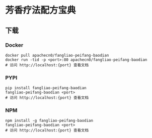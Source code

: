 # 芳香疗法配方宝典

## 下载

### Docker

```
docker pull apachecn0/fangliao-peifang-baodian
docker run -tid -p <port>:80 apachecn0/fangliao-peifang-baodian
# 访问 http://localhost:{port} 查看文档
```

### PYPI

```
pip install fangliao-peifang-baodian
fangliao-peifang-baodian <port>
# 访问 http://localhost:{port} 查看文档
```

### NPM

```
npm install -g fangliao-peifang-baodian
fangliao-peifang-baodian <port>
# 访问 http://localhost:{port} 查看文档
```